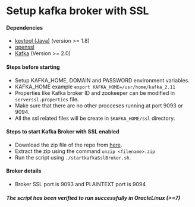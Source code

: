 # Setup kafka broker with SSL

#### Dependencies

- [keytool (Java)](https://www.oracle.com/in/java/technologies/javase/javase-jdk8-downloads.html) (version >= 1.8)
- [openssl](https://www.openssl.org/)
- [Kafka](https://kafka.apache.org/) (Version >= 2.0)

#### Steps before starting

- Setup KAFKA_HOME, DOMAIN and PASSWORD environment variables. 
- KAFKA_HOME example `export KAFKA_HOME=/usr/home/kafka_2.11`
- Properties like Kafka broker ID and zookeeper can be modified in `serverssl.properties` file.
- Make sure that there are no other procceses running at port 9093 or 9094.
- All the ssl related files will be create in `$KAFKA_HOME/ssl` directory.

#### Steps to start Kafka Broker with SSL enabled

- Download the zip file of the repo from [here](https://github.com/PardhuMadipalli/Kafka-SSL-Broker/archive/master.zip).
- Extract the zip using the command `unzip <filename>.zip`
- Run the script using `./startkafkaSslBroker.sh`.

#### Broker details
- Broker SSL port is 9093 and PLAINTEXT port is 9094

##### The script has been verified to run successfully in OracleLinux (>=7)
